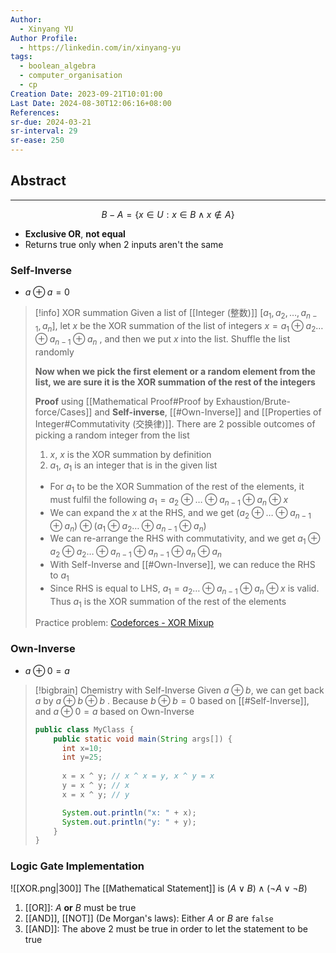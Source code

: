 ```yaml
---
Author:
  - Xinyang YU
Author Profile:
  - https://linkedin.com/in/xinyang-yu
tags:
  - boolean_algebra
  - computer_organisation
  - cp
Creation Date: 2023-09-21T10:01:00
Last Date: 2024-08-30T12:06:16+08:00
References: 
sr-due: 2024-03-21
sr-interval: 29
sr-ease: 250
---
```

## Abstract
---
$$
B - A = \{x \in U: x \in B \land x \notin A\}
$$
- **Exclusive OR**, **not equal**
- Returns true only when 2 inputs aren't the same



### Self-Inverse
- $a\oplus a=0$

>[!info] XOR summation
>Given a list of [[Integer (整数)]] $[a_1,a_2,\ldots,a_{n-1},a_n]$, let $x$  be the XOR summation of the list of integers $x= a_{1}\oplus a_{2}\ldots\oplus a_{n-1}\oplus a_{n}$ , and then we put $x$ into the list. Shuffle the list randomly
>
>**Now when we pick the first element or a random element from the list, we are sure it is the XOR summation of the rest of the integers**
>
> **Proof** using [[Mathematical Proof#Proof by Exhaustion/Brute-force/Cases]] and **Self-inverse**, [[#Own-Inverse]] and [[Properties of Integer#Commutativity (交换律)]]. There are 2 possible outcomes of picking a random integer from the list
>1. $x$, $x$ is the XOR summation by definition
>2. $a_1$, $a_1$ is an integer that is in the given list
>	- For $a_1$ to be the XOR Summation of the rest of the elements, it must fulfil the following $a_{1}= a_{2}\oplus \ldots\oplus a_{n-1}\oplus a_{n}\oplus x$ 
>	- We can expand the $x$  at the RHS, and we get $(a_{2}\oplus \ldots\oplus a_{n-1}\oplus a_{n})\oplus (a_{1}\oplus a_{2}\ldots\oplus a_{n-1}\oplus a_{n})$ 
>	- We can re-arrange the RHS with commutativity, and we get $a_{1}\oplus a_{2}\oplus a_{2} \ldots\oplus a_{n-1}\oplus a_{n-1} \oplus a_{n}\oplus a_{n}$ 
>	- With Self-Inverse and [[#Own-Inverse]], we can reduce the RHS to $a_{1}$
>	- Since RHS is equal to LHS, $a_{1}= a_{2}\ldots\oplus a_{n-1}\oplus a_{n}\oplus x$  is valid. Thus $a_{1}$ is the XOR summation of the rest of the elements
>	  
>Practice problem: [Codeforces - XOR Mixup](https://codeforces.com/contest/1698/problem/A)

### Own-Inverse
- $a\oplus 0 = a$

>[!bigbrain] Chemistry with Self-Inverse
>Given $a\oplus b$, we can get back $a$ by $a\oplus b \oplus b$ . Because $b\oplus b = 0$ based on [[#Self-Inverse]], and $a\oplus 0 =a$ based on Own-Inverse
>```java title="Swapping values without introducing a new variable"
> public class MyClass {
>     public static void main(String args[]) {
>       int x=10;
>       int y=25;
>       
>       x = x ^ y; // x ^ x = y, x ^ y = x
>       y = x ^ y; // x
>       x = x ^ y; // y
> 
>       System.out.println("x: " + x);
>       System.out.println("y: " + y);
>     }
> }
> ```
> 

### Logic Gate Implementation
![[XOR.png|300]]
The [[Mathematical Statement]] is $(A \lor B) \land (\neg A \lor \neg B)$
1. [[OR]]: $A$ **or** $B$ must be true
2. [[AND]], [[NOT]] (De Morgan's laws): Either $A$ or $B$ are `false`
3. [[AND]]: The above 2 must be true in order to let the statement to be true

